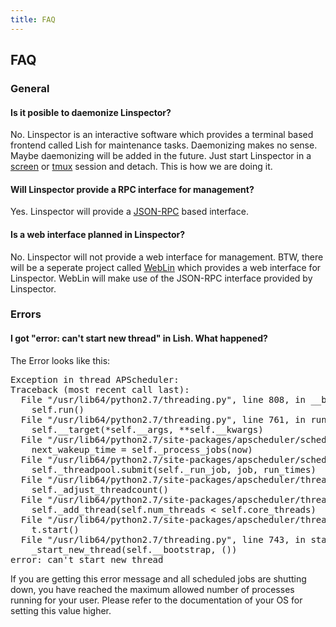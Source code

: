 ```yaml
---
title: FAQ
---
```


<h2>FAQ</h2>

<h3>General</h3>

<h4>Is it posible to daemonize Linspector?</h4>

<p>No. Linspector is an interactive software which provides a terminal based frontend called Lish for maintenance tasks. Daemonizing makes no sense. Maybe daemonizing will be added in the future. Just start Linspector in a <a href="https://www.gnu.org/software/screen/" class="ext">screen</a> or <a href="http://tmux.sourceforge.net/" class="ext">tmux</a> session and detach. This is how we are doing it.</p>

<h4>Will Linspector provide a RPC interface for management?</h4>

<p>Yes. Linspector will provide a <a href="http://en.wikipedia.org/wiki/JSON-RPC" class="ext">JSON-RPC</a> based interface.</p>

<h4>Is a web interface planned in Linspector?</h4>

<p>No. Linspector will not provide a web interface for management. BTW, there will be a seperate project called <a href="/projects/weblin/">WebLin</a> which provides a web interface for Linspector. WebLin will make use of the JSON-RPC interface provided by Linspector.</p>

<h3>Errors</h3>

<h4>I got "error: can't start new thread" in Lish. What happened?</h4>

<p>The Error looks like this:</p>

<pre>Exception in thread APScheduler:
Traceback (most recent call last):
  File "/usr/lib64/python2.7/threading.py", line 808, in __bootstrap_inner
    self.run()
  File "/usr/lib64/python2.7/threading.py", line 761, in run
    self.__target(*self.__args, **self.__kwargs)
  File "/usr/lib64/python2.7/site-packages/apscheduler/scheduler.py", line 581, in _main_loop
    next_wakeup_time = self._process_jobs(now)
  File "/usr/lib64/python2.7/site-packages/apscheduler/scheduler.py", line 547, in _process_jobs
    self._threadpool.submit(self._run_job, job, run_times)
  File "/usr/lib64/python2.7/site-packages/apscheduler/threadpool.py", line 105, in submit
    self._adjust_threadcount()
  File "/usr/lib64/python2.7/site-packages/apscheduler/threadpool.py", line 58, in _adjust_threadcount
    self._add_thread(self.num_threads &lt; self.core_threads)
  File "/usr/lib64/python2.7/site-packages/apscheduler/threadpool.py", line 65, in _add_thread
    t.start()
  File "/usr/lib64/python2.7/threading.py", line 743, in start
    _start_new_thread(self.__bootstrap, ())
error: can't start new thread</pre>

<p>If you are getting this error message and all scheduled jobs are shutting down, you have reached the maximum allowed number of processes running for your user. Please refer to the documentation of your OS for setting this value higher.</p>

